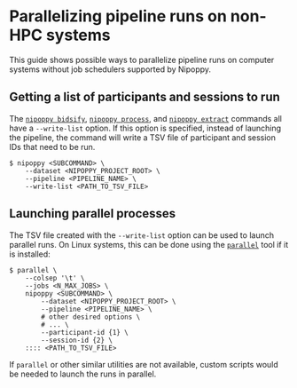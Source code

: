 # Parallelizing pipeline runs on non-HPC systems

This guide shows possible ways to parallelize pipeline runs on computer systems without job schedulers supported by Nipoppy.

## Getting a list of participants and sessions to run

The [`nipoppy bidsify`](<project:../../cli_reference/bidsify.rst>), [`nipoppy process`](<project:../../cli_reference/process.rst>), and [`nipoppy extract`](<project:../../cli_reference/extract.rst>) commands all have a `--write-list` option.
If this option is specified, instead of launching the pipeline, the command will write a TSV file of participant and session IDs that need to be run.

```console
$ nipoppy <SUBCOMMAND> \
    --dataset <NIPOPPY_PROJECT_ROOT> \
    --pipeline <PIPELINE_NAME> \
    --write-list <PATH_TO_TSV_FILE>
```

## Launching parallel processes

The TSV file created with the `--write-list` option can be used to launch parallel runs.
On Linux systems, this can be done using the [`parallel`](https://www.gnu.org/software/parallel/) tool if it is installed:

```console
$ parallel \
    --colsep '\t' \
    --jobs <N_MAX_JOBS> \
    nipoppy <SUBCOMMAND> \
        --dataset <NIPOPPY_PROJECT_ROOT> \
        --pipeline <PIPELINE_NAME> \
        # other desired options \
        # ... \
        --participant-id {1} \
        --session-id {2} \
    :::: <PATH_TO_TSV_FILE>
```

If `parallel` or other similar utilities are not available, custom scripts would be needed to launch the runs in parallel.
